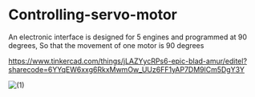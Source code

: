 # Controlling-servo-motor

An electronic interface is designed for 5 engines and programmed at 90 degrees, So that the movement of one motor is 90 degrees

https://www.tinkercad.com/things/jLAZYycRPs6-epic-blad-amur/editel?sharecode=6YYqEW6xxg6RkxMwmOw_UUz6FF1yAP7DM9lCm5DgY3Y

![(1)](https://user-images.githubusercontent.com/85842623/128054471-de4a1b1d-bc1a-4b2d-b41d-56a378ec352f.jpeg)

